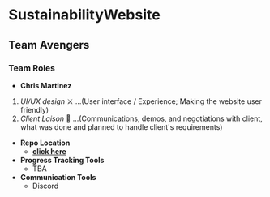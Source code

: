 # SustainabilityWebsite

## Team Avengers
### Team Roles  
* **Chris Martinez**
1. _UI/UX design_ :crossed_swords:
  ...(User interface / Experience; Making the website user friendly)
2. _Client Laison_ :tokyo_tower:
  ...(Communications, demos, and negotiations with client, what was done and planned to handle client's requirements)
* **Repo Location**
  - [**click here**](https://github.com/GGC-SD/SustainabilityWebsite)
* **Progress Tracking Tools**
  - TBA
* **Communication Tools**
  - Discord
